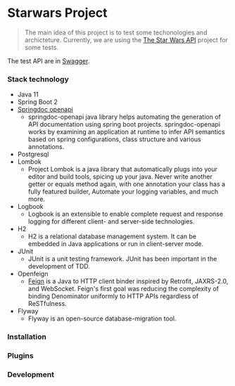 # Starwars Project

> The main idea of this project is to test some techonologies and archicteture.
> Currently, we are using the [The Star Wars API] project for some tests.

The test API are in [Swagger].

### Stack technology

* Java 11
* Spring Boot 2
* [Springdoc openapi]
  * springdoc-openapi java library helps automating the generation of API documentation using spring boot projects. springdoc-openapi works by examining an application at runtime to infer API semantics based on spring configurations, class structure and various annotations.
* Postgresql
* Lombok
  * Project Lombok is a java library that automatically plugs into your editor and build tools, spicing up your java.
    Never write another getter or equals method again, with one annotation your class has a fully featured builder, Automate your logging variables, and much more.
* Logbook
  * Logbook is an extensible to enable complete request and response logging for different client- and server-side technologies.
* H2
  * H2 is a relational database management system. It can be embedded in Java applications or run in client-server mode.
* JUnit
  * JUnit is a unit testing framework. JUnit has been important in the development of TDD.
* Openfeign
  * [Feign] is a Java to HTTP client binder inspired by Retrofit, JAXRS-2.0, and WebSocket. Feign's first goal was reducing the complexity of binding Denominator uniformly to HTTP APIs regardless of ReSTfulness.
* Flyway
  * Flyway is an open-source database-migration tool.

### Installation



### Plugins


### Development 


[Swagger]: <http://localhost:9000/starwars-test/swagger-ui/index.html?configUrl=/starwars-test/v3/api-docs/swagger-config>
[Feign]: <https://github.com/OpenFeign/feign>
[The Star Wars API]: https://swapi.dev/
[Springdoc openapi]: https://springdoc.org/